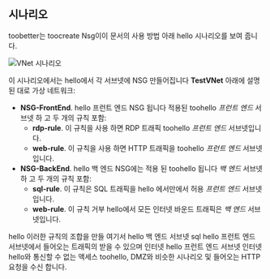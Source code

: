 ## <a name="scenario"></a>시나리오
toobetter는 toocreate Nsg이이 문서의 사용 방법 아래 hello 시나리오를 보여 줍니다.

![VNet 시나리오](./media/virtual-networks-create-nsg-scenario-include/figure1.png)

이 시나리오에서는 hello에서 각 서브넷에 NSG 만들어집니다 **TestVNet** 아래에 설명 된 대로 가상 네트워크: 

* **NSG-FrontEnd**. hello 프런트 엔드 NSG 됩니다 적용된 toohello *프런트 엔드* 서브넷 하 고 두 개의 규칙 포함:    
  * **rdp-rule**. 이 규칙을 사용 하면 RDP 트래픽 toohello *프런트 엔드* 서브넷입니다.
  * **web-rule**. 이 규칙을 사용 하면 HTTP 트래픽을 toohello *프런트 엔드* 서브넷입니다.
* **NSG-BackEnd**. hello 백 엔드 NSG에는 적용 된 toohello 됩니다 *백 엔드* 서브넷 하 고 두 개의 규칙 포함:    
  * **sql-rule**. 이 규칙은 SQL 트래픽을 hello 에서만에서 허용 *프런트 엔드* 서브넷입니다.
  * **web-rule**. 이 규칙 거부 hello에서 모든 인터넷 바운드 트래픽은 *백 엔드* 서브넷입니다.

hello 이러한 규칙의 조합을 만들 여기서 hello 백 엔드 서브넷 sql hello 프런트 엔드 서브넷에서 들어오는 트래픽의 받을 수 있으며 인터넷 hello 프런트 엔드 서브넷 인터넷 hello와 통신할 수 없는 액세스 toohello, DMZ와 비슷한 시나리오 및 들어오는 HTTP 요청을 수신 합니다.

